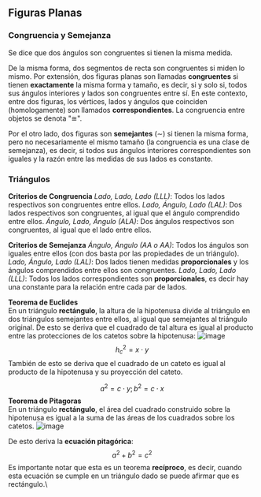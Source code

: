 ## Figuras Planas

### Congruencia y Semejanza

Se dice que dos ángulos son congruentes si tienen la misma medida.

De la misma forma, dos segmentos de recta son congruentes si miden lo
mismo. Por extensión, dos figuras planas son llamadas **congruentes** si
tienen **exactamente** la misma forma y tamaño, es decir, si y solo si,
todos sus ángulos interiores y lados son congruentes entre sí. En este
contexto, entre dos figuras, los vértices, lados y ángulos que coinciden
(homologamente) son llamados **correspondientes**. La congruencia entre
objetos se denota \"$\cong$\".

Por el otro lado, dos figuras son **semejantes** ($\sim$) si tienen la
misma forma, pero no necesariamente el mismo tamaño (la congruencia es
una clase de semejanza), es decir, si todos sus ángulos interiores
correspondientes son iguales y la razón entre las medidas de sus lados
es constante.

### Triángulos

**Criterios de Congruencia** *Lado, Lado, Lado (LLL)*: Todos los lados
respectivos son congruentes entre ellos. *Lado, Ángulo, Lado (LAL)*: Dos
lados respectivos son congruentes, al igual que el ángulo comprendido
entre ellos. *Ángulo, Lado, Ángulo (ALA)*: Dos ángulos respectivos son
congruentes, al igual que el lado entre ellos.

**Criterios de Semejanza** *Ángulo, Ángulo (AA o AA)*: Todos los ángulos
son iguales entre ellos (con dos basta por las propiedades de un
triángulo). *Lado, Ángulo, Lado (LAL)*: Dos lados tienen medidas
**proporcionales** y los ángulos comprendidos entre ellos son
congruentes. *Lado, Lado, Lado (LLL)*: Todos los lados correspondientes
son **proporcionales**, es decir hay una constante para la relación
entre cada par de lados.

**Teorema de Euclides**\
En un triángulo **rectángulo**, la altura de la hipotenusa divide al
triángulo en dos triángulos semejantes entre ellos, al igual que
semejantes al triángulo original. De esto se deriva que el cuadrado de
tal altura es igual al producto entre las protecciones de los catetos
sobre la hipotenusa: ![image](imagenes/euclides.jpg)
$${h_c}^2 = x \cdot y$$ También de esto se deriva que el cuadrado de un
cateto es igual al producto de la hipotenusa y su proyección del cateto.

$$a^2 = c \cdot y; b^2 = c \cdot x$$ **Teorema de Pitagoras**\
En un triángulo **rectángulo**, el área del cuadrado construido sobre la
hipotenusa es igual a la suma de las áreas de los cuadrados sobre los
catetos. ![image](imagenes/pitagoras.png)

De esto deriva la **ecuación pitagórica**: $$a^2 + b^2 = c^2$$ Es
importante notar que esta es un teorema **recíproco**, es decir, cuando
esta ecuación se cumple en un triángulo dado se puede afirmar que es
rectángulo.\
